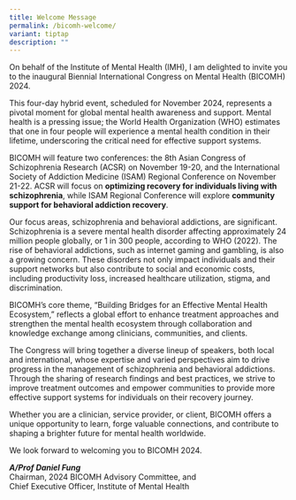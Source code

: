```yaml
---
title: Welcome Message
permalink: /bicomh-welcome/
variant: tiptap
description: ""
---
```

<p>On behalf of the Institute of Mental Health (IMH), I am delighted to invite
you to the inaugural Biennial International Congress on Mental Health (BICOMH)
2024.</p>
<p>This four-day hybrid event, scheduled for November 2024, represents a
pivotal moment for global mental health awareness and support. Mental health
is a pressing issue; the World Health Organization (WHO) estimates that
one in four people will experience a mental health condition in their lifetime,
underscoring the critical need for effective support systems.</p>
<p>BICOMH will feature two conferences: the 8th Asian Congress of Schizophrenia
Research (ACSR) on November 19-20, and the International Society of Addiction
Medicine (ISAM) Regional Conference on November 21-22. ACSR will focus
on <strong>optimizing recovery for individuals living with schizophrenia</strong>,
while ISAM Regional Conference will explore <strong>community support for behavioral addiction recovery</strong>.</p>
<p>Our focus areas, schizophrenia and behavioral addictions, are significant.
Schizophrenia is a severe mental health disorder affecting approximately
24 million people globally, or 1 in 300 people, according to WHO (2022).
The rise of behavioral addictions, such as internet gaming and gambling,
is also a growing concern. These disorders not only impact individuals
and their support networks but also contribute to social and economic costs,
including productivity loss, increased healthcare utilization, stigma,
and discrimination.</p>
<p>BICOMH’s core theme, “Building Bridges for an Effective Mental Health
Ecosystem,” reflects a global effort to enhance treatment approaches and
strengthen the mental health ecosystem through collaboration and knowledge
exchange among clinicians, communities, and clients.</p>
<p>The Congress will bring together a diverse lineup of speakers, both local
and international, whose expertise and varied perspectives aim to drive
progress in the management of schizophrenia and behavioral addictions.
Through the sharing of research findings and best practices, we strive
to improve treatment outcomes and empower communities to provide more effective
support systems for individuals on their recovery journey.</p>
<p>Whether you are a clinician, service provider, or client, BICOMH offers
a unique opportunity to learn, forge valuable connections, and contribute
to shaping a brighter future for mental health worldwide.</p>
<p>We look forward to welcoming you to BICOMH 2024.</p>
<p><strong><em>A/Prof Daniel Fung</em></strong>
<br>Chairman, 2024 BICOMH Advisory Committee, and
<br>Chief Executive Officer, Institute of Mental Health</p>
<p></p>